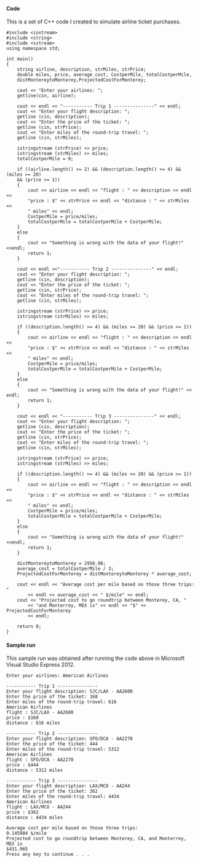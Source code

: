 #### Code
This is a set of C++ code I created to simulate airline ticket purchases.

    #include <iostream>
    #include <string>
    #include <sstream>
    using namespace std;
    
    int main()
    {
        string airline, description, strMiles, strPrice;
        double miles, price, average_cost, CostperMile, totalCostperMile, 
        distMontereytoMonterey,ProjectedCostForMonterey;
        
        cout << "Enter your airlines: ";
        getline(cin, airline);

        cout << endl << "----------- Trip 1 ---------------" << endl;
        cout << "Enter your flight description: ";
        getline (cin, description);
        cout << "Enter the price of the ticket: ";
        getline (cin, strPrice);
        cout << "Enter miles of the round-trip travel: ";
        getline (cin, strMiles);
      
        istringstream (strPrice) >> price;
        istringstream (strMiles) >> miles;
        totalCostperMile = 0;
         
        if ((airline.length() >= 2) && (description.length() >= 4) && (miles >= 20) 
        && (price >= 1))
        {
            cout << airline << endl << "flight : " << description << endl << 
            "price : $" << strPrice << endl << "distance : " << strMiles << 
            " miles" << endl;
            CostperMile = price/miles;
            totalCostperMile = totalCostperMile + CostperMile;
        }
        else
        {
            cout << "Something is wrong with the data of your flight!" <<endl;
            return 1;
        }
        
        cout << endl <<"----------- Trip 2 ---------------" << endl;
        cout << "Enter your flight description: ";
        getline (cin, description);
        cout << "Enter the price of the ticket: ";
        getline (cin, strPrice);
        cout << "Enter miles of the round-trip travel: ";
        getline (cin, strMiles);
   
        istringstream (strPrice) >> price;
        istringstream (strMiles) >> miles;
       
        if ((description.length() >= 4) && (miles >= 20) && (price >= 1))
        {
            cout << airline << endl << "flight : " << description << endl << 
            "price : $" << strPrice << endl << "distance : " << strMiles << 
            " miles" << endl;
            CostperMile = price/miles;
            totalCostperMile = totalCostperMile + CostperMile;
        }
        else
        {
            cout << "Something is wrong with the data of your flight!" << endl;
            return 1;
        }
   
        cout << endl << "----------- Trip 3 ---------------" << endl;
        cout << "Enter your flight description: ";
        getline (cin, description);
        cout << "Enter the price of the ticket: ";
        getline (cin, strPrice);
        cout << "Enter miles of the round-trip travel: ";
        getline (cin, strMiles);

        istringstream (strPrice) >> price;
        istringstream (strMiles) >> miles;
      
        if ((description.length() >= 4) && (miles >= 20) && (price >= 1))
        {
            cout << airline << endl << "flight : " << description << endl << 
            "price : $" << strPrice << endl << "distance : " << strMiles << 
            " miles" << endl;
            CostperMile = price/miles;
            totalCostperMile = totalCostperMile + CostperMile;
        }
        else
        {
            cout << "Something is wrong with the data of your flight!" <<endl;
            return 1;
        }

        distMontereytoMonterey = 2958.98;
        average_cost = totalCostperMile / 3;
        ProjectedCostForMonterey = distMontereytoMonterey * average_cost;
        
        cout << endl << "Average cost per mile based on those three trips: " 
            << endl << average_cost << " $/mile" << endl;
        cout << "Projected cost to go roundtrip between Monterey, CA, " 
            << "and Monterrey, MEX is" << endl << "$" << ProjectedCostForMonterey 
            << endl;

        return 0;
    }
    
#### Sample run
This sample run was obtained after running the code above in Microsoft Visual Studio Express 2012.

    Enter your airlines: American Airlines
    
    ----------- Trip 1 ---------------
    Enter your flight description: SJC/LAX - AA2600
    Enter the price of the ticket: 168
    Enter miles of the round-trip travel: 616
    American Airlines
    flight : SJC/LAX - AA2600
    price : $168
    distance : 616 miles
    
    ----------- Trip 2 ---------------
    Enter your flight description: SFO/DCA - AA2278
    Enter the price of the ticket: 444
    Enter miles of the round-trip travel: 5312
    American Airlines
    flight : SFO/DCA - AA2278
    price : $444
    distance : 5312 miles
    
    ----------- Trip 3 ---------------
    Enter your flight description: LAX/MCO - AA244
    Enter the price of the ticket: 362
    Enter miles of the round-trip travel: 4434
    American Airlines
    flight : LAX/MCO - AA244
    price : $362
    distance : 4434 miles
    
    Average cost per mile based on those three trips:
    0.145984 $/mile
    Projected cost to go roundtrip between Monterey, CA, and Monterrey, MEX is
    $431.965
    Press any key to continue . . .


